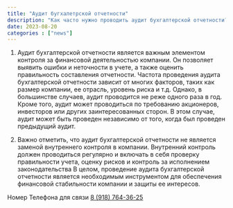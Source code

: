 ```yaml
---
title: "Аудит бугхалетрской отчетности"
description: "Как часто нужно проводить аудит бухгалтерской отчетности?"
date: 2023-08-20
categories : ["news"]
---
```


1. Аудит бухгалтерской отчетности является важным элементом контроля за финансовой деятельностью компании. Он позволяет выявить ошибки и неточности в учете, а также оценить правильность составления отчетности.
Частота проведения аудита бухгалтерской отчетности зависит от многих факторов, таких как размер компании, ее отрасль, уровень риска и т.д. Однако, в большинстве случаев, аудит проводится не реже одного раза в год.
Кроме того, аудит может проводиться по требованию акционеров, инвесторов или других заинтересованных сторон. В этом случае, аудит может быть проведен независимо от того, когда был проведен предыдущий аудит.

2. Важно отметить, что аудит бухгалтерской отчетности не является заменой внутреннего контроля в компании. Внутренний контроль должен проводиться регулярно и включать в себя проверку правильности учета, оценку рисков и контроль за исполнением законодательства
В целом, проведение аудита бухгалтерской отчетности является необходимым инструментом для обеспечения финансовой стабильности компании и защиты ее интересов.

Номер Телефона для связи [8 (918) 764-36-25](tel:89187643625)
